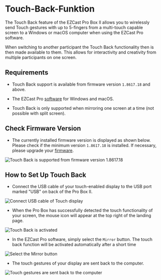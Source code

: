 # Touch-Back-Funktion

The Touch Back feature of the EZCast Pro Box II allows you to wirelessly send Touch gestures with up to 5-fingers from a multi-touch capable screen to a Windows or macOS computer when using the EZCast Pro software.

When switching to another participant the Touch Back functionality then is then made available to them. This allows for interactivity and creativity from multiple participants on one screen.

## Requirements

* Touch Back support is available from firmware version `1.8617.18` and above.

* The EZCast Pro [software](quickstart.md#installsoftware) for Windows and macOS.

* Touch Back is only supported when mirroring one screen at a time (not possible with split screen).

## Check Firmware Version

* The currently installed firmware version is displayed as shown below. Please check if the minimum version `1.8617.18` is installed. If necessary, please upgrade your [firmware](firmware-upgrade.md).

![Touch Back is supported from firmware version 1.8617.18](/assets/img/ProIIBox_firmware.png)

## How to Set Up Touch Back

* Connect the USB cable of your touch-enabled display to the USB port marked "USB" on back of the Pro Box II.

![Connect USB cable of Touch display](/assets/img/IMG_4504_M.png) 

* When the Pro Box has successfully detected the touch functionality of your screen, the mouse icon will appear at the top right of the landing page.

![Touch Back is activated](/assets/img/B10_TouchBack_enabled.png)

* In the EZCast Pro software, simply select the `Mirror` button. The touch back function will be activated automatically after a short time

![Select the Mirror button](/assets/img/App-Function1.png)

* The touch gestures of your display are sent back to the computer.

![Touch gestures are sent back to the computer](/assets/img/B10_TouchBack_using.png)